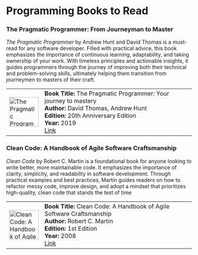 # Programming Books to Read

### The Pragmatic Programmer: From Journeyman to Master

*The Pragmatic Programmer* by Andrew Hunt and David Thomas is a must-read for any software developer. Filled with practical advice, this book emphasizes the importance of continuous learning, adaptability, and taking ownership of your work. With timeless principles and actionable insights, it guides programmers through the journey of improving both their technical and problem-solving skills, ultimately helping them transition from journeymen to masters of their craft.

<table style="width: 100%;">
   <tr>
      <td style="width: 80px;">
         <img src="https://m.media-amazon.com/images/I/61ztlXgCmpL._SY466_.jpg" alt="The Pragmatic Programmer: Your journey to mastery" width="80" height="auto"/>
      </td>
      <td style="width: 100%;">
         <strong>Book Title:</strong> The Pragmatic Programmer: Your journey to mastery<br/>
         <strong>Author:</strong> David Thomas, ‎Andrew Hunt<br/>
         <strong>Edition:</strong> 20th Anniversary Edition<br/>
         <strong>Year:</strong> 2019<br/>
         <a href="https://www.google.com/books/edition/The_Pragmatic_Programmer/5wBQEp6ruIAC" target="_blank">Link</a>
      </td>
   </tr>
</table>


### Clean Code: A Handbook of Agile Software Craftsmanship

*Clean Code* by Robert C. Martin is a foundational book for anyone looking to write better, more maintainable code. It emphasizes the importance of clarity, simplicity, and readability in software development. Through practical examples and best practices, Martin guides readers on how to refactor messy code, improve design, and adopt a mindset that prioritizes high-quality, clean code that stands the test of time

<table style="width: 100%;">
   <tr>
      <td style="width: 80px;">
         <img src="https://m.media-amazon.com/images/I/51E2055ZGUL._SY466_.jpg" alt="Clean Code: A Handbook of Agile Software Craftsmanship" width="80" height="auto"/>
      </td>
      <td style="width: 100%;">
         <strong>Book Title:</strong> Clean Code: A Handbook of Agile Software Craftsmanship<br/>
         <strong>Author:</strong> Robert C. Martin<br/>
         <strong>Edition:</strong> 1st Edition<br/>
         <strong>Year:</strong> 2008<br/>
         <a href="https://www.google.com/books/edition/Clean_Code/_i6bDeoCQzsC" target="_blank">Link</a>
      </td>
   </tr>
</table>

